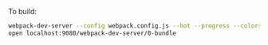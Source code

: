 To build:

```bash
webpack-dev-server --config webpack.config.js --hot --progress --colors
open localhost:9080/webpack-dev-server/0-bundle
```
